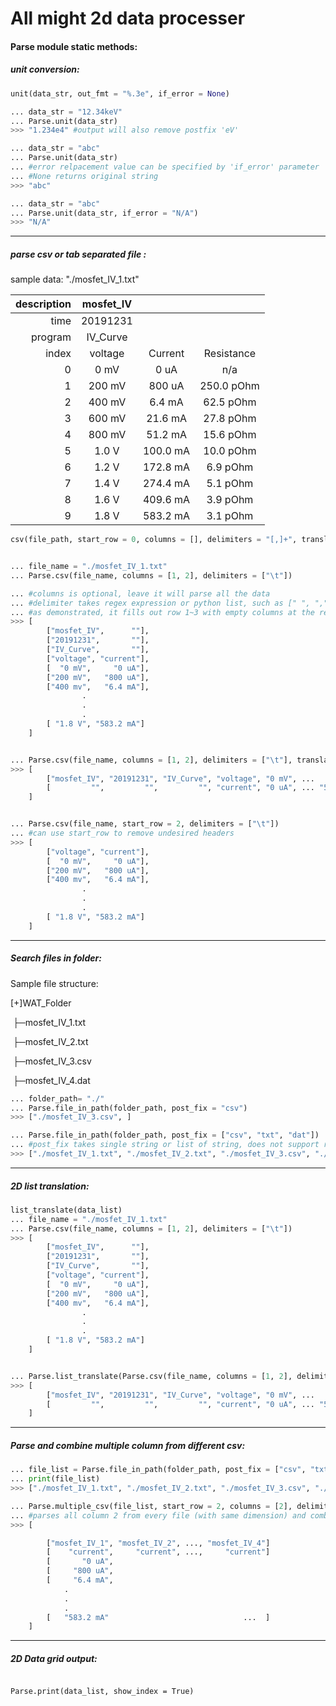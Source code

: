 # All might 2d data processer

#### Parse module static methods:



##### unit conversion:

```python
unit(data_str, out_fmt = "%.3e", if_error = None)

... data_str = "12.34keV"
... Parse.unit(data_str)
>>> "1.234e4" #output will also remove postfix 'eV'

... data_str = "abc"
... Parse.unit(data_str)
... #error relpacement value can be specified by 'if_error' parameter
... #None returns original string
>>> "abc" 

... data_str = "abc"
... Parse.unit(data_str, if_error = "N/A")
>>> "N/A"

```

------



##### parse csv or tab separated file :

sample data: "./mosfet_IV_1.txt"

| description | mosfet_IV |          |            |
| ----------: | :-------: | :------: | :--------: |
|        time | 20191231  |          |            |
|     program | IV_Curve  |          |            |
|       index |  voltage  | Current  | Resistance |
|           0 |   0 mV    |   0 uA   |    n/a     |
|           1 |  200 mV   |  800 uA  | 250.0 pOhm |
|           2 |  400 mV   |  6.4 mA  | 62.5 pOhm  |
|           3 |  600 mV   | 21.6 mA  | 27.8 pOhm  |
|           4 |  800 mV   | 51.2 mA  | 15.6 pOhm  |
|           5 |   1.0 V   | 100.0 mA | 10.0 pOhm  |
|           6 |   1.2 V   | 172.8 mA |  6.9 pOhm  |
|           7 |   1.4 V   | 274.4 mA |  5.1 pOhm  |
|           8 |   1.6 V   | 409.6 mA |  3.9 pOhm  |
|           9 |   1.8 V   | 583.2 mA |  3.1 pOhm  |

```python
csv(file_path, start_row = 0, columns = [], delimiters = "[,]+", translate = False)


... file_name = "./mosfet_IV_1.txt"
... Parse.csv(file_name, columns = [1, 2], delimiters = ["\t"]) 

... #columns is optional, leave it will parse all the data
... #delimiter takes regex expression or python list, such as [" ", ",", ".", ":"]
... #as demonstrated, it fills out row 1~3 with empty columns at the rear end.
>>> [
    	["mosfet_IV",      ""],
    	["20191231",       ""],
    	["IV_Curve",       ""],
    	["voltage", "current"],
    	[  "0 mV",     "0 uA"],
    	["200 mV",   "800 uA"],
    	["400 mv",   "6.4 mA"],
    			.
    			.
    			.
    	[ "1.8 V", "583.2 mA"]
	]


... Parse.csv(file_name, columns = [1, 2], delimiters = ["\t"], translate = True)
>>> [
    	["mosfet_IV", "20191231", "IV_Curve", "voltage", "0 mV", ...    "1.8 V"], 
    	[         "",         "",         "", "current", "0 uA", ... "583.2 mA"]
	]


... Parse.csv(file_name, start_row = 2, delimiters = ["\t"])
... #can use start_row to remove undesired headers
>>> [
    	["voltage", "current"],
    	[  "0 mV",     "0 uA"],
    	["200 mV",   "800 uA"],
    	["400 mv",   "6.4 mA"],
    			.
    			.
    			.
    	[ "1.8 V", "583.2 mA"]
	]
```

------



##### Search files in folder:

Sample file structure:

   [+]WAT_Folder

​		├─mosfet_IV_1.txt

​		├─mosfet_IV_2.txt

​		├─mosfet_IV_3.csv

​		├─mosfet_IV_4.dat

```python
... folder_path= "./"
... Parse.file_in_path(folder_path, post_fix = "csv")
>>> ["./mosfet_IV_3.csv", ]

... Parse.file_in_path(folder_path, post_fix = ["csv", "txt", "dat"])
... #post_fix takes single string or list of string, does not support regex
>>> ["./mosfet_IV_1.txt", "./mosfet_IV_2.txt", "./mosfet_IV_3.csv", "./mosfet_IV_4.dat"]

```

------



##### 2D list translation:

```python
list_translate(data_list)
... file_name = "./mosfet_IV_1.txt"
... Parse.csv(file_name, columns = [1, 2], delimiters = ["\t"]) 
>>> [
    	["mosfet_IV",      ""],
    	["20191231",       ""],
    	["IV_Curve",       ""],
    	["voltage", "current"],
    	[  "0 mV",     "0 uA"],
    	["200 mV",   "800 uA"],
    	["400 mv",   "6.4 mA"],
    			.
    			.
    			.
    	[ "1.8 V", "583.2 mA"]
	]


... Parse.list_translate(Parse.csv(file_name, columns = [1, 2], delimiters = ["\t"]))
>>> [
    	["mosfet_IV", "20191231", "IV_Curve", "voltage", "0 mV", ...    "1.8 V"], 
    	[         "",         "",         "", "current", "0 uA", ... "583.2 mA"]
	]
```

------



##### Parse and combine multiple column from different csv:

```python
... file_list = Parse.file_in_path(folder_path, post_fix = ["csv", "txt", "dat"])
... print(file_list)
>>> ["./mosfet_IV_1.txt", "./mosfet_IV_2.txt", "./mosfet_IV_3.csv", "./mosfet_IV_4.dat"]

... Parse.multiple_csv(file_list, start_row = 2, columns = [2], delimiters = "[,]+")
... #parses all column 2 from every file (with same dimension) and combine them into list
>>> [

    	["mosfet_IV_1", "mosfet_IV_2", ..., "mosfet_IV_4"]
    	[    "current",     "current", ...,     "current"]
    	[       "0 uA", 
    	[     "800 uA", 
    	[     "6.4 mA", 
    		.
    		.
    		.
    	[   "583.2 mA"                              ...  ]
	]


```

------



##### 2D Data grid output:

```

Parse.print(data_list, show_index = True)


```


